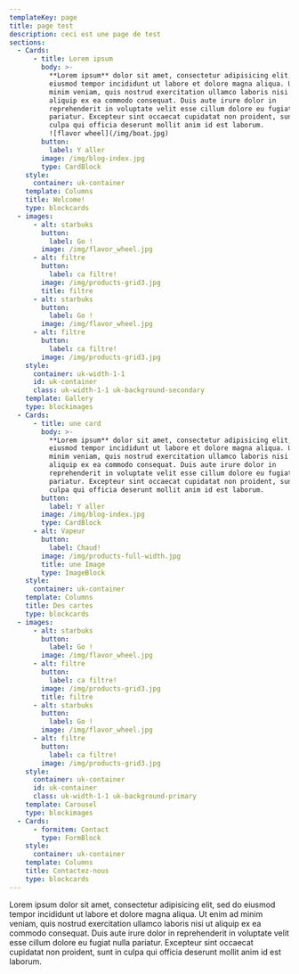 ```yaml
---
templateKey: page
title: page test
description: ceci est une page de test
sections:
  - Cards:
      - title: Lorem ipsum
        body: >-
          **Lorem ipsum** dolor sit amet, consectetur adipisicing elit, sed do
          eiusmod tempor incididunt ut labore et dolore magna aliqua. Ut enim ad
          minim veniam, quis nostrud exercitation ullamco laboris nisi ut
          aliquip ex ea commodo consequat. Duis aute irure dolor in
          reprehenderit in voluptate velit esse cillum dolore eu fugiat nulla
          pariatur. Excepteur sint occaecat cupidatat non proident, sunt in
          culpa qui officia deserunt mollit anim id est laborum.
          ![flavor wheel](/img/boat.jpg)
        button:
          label: Y aller
        image: /img/blog-index.jpg
        type: CardBlock
    style:
      container: uk-container
    template: Columns
    title: Welcome!
    type: blockcards
  - images:
      - alt: starbuks
        button:
          label: Go !
        image: /img/flavor_wheel.jpg
      - alt: filtre
        button:
          label: ca filtre!
        image: /img/products-grid3.jpg
        title: filtre
      - alt: starbuks
        button:
          label: Go !
        image: /img/flavor_wheel.jpg
      - alt: filtre
        button:
          label: ca filtre!
        image: /img/products-grid3.jpg
    style:
      container: uk-width-1-1
      id: uk-container
      class: uk-width-1-1 uk-background-secondary
    template: Gallery
    type: blockimages
  - Cards:
      - title: une card
        body: >-
          **Lorem ipsum** dolor sit amet, consectetur adipisicing elit, sed do
          eiusmod tempor incididunt ut labore et dolore magna aliqua. Ut enim ad
          minim veniam, quis nostrud exercitation ullamco laboris nisi ut
          aliquip ex ea commodo consequat. Duis aute irure dolor in
          reprehenderit in voluptate velit esse cillum dolore eu fugiat nulla
          pariatur. Excepteur sint occaecat cupidatat non proident, sunt in
          culpa qui officia deserunt mollit anim id est laborum.
        button:
          label: Y aller
        image: /img/blog-index.jpg
        type: CardBlock
      - alt: Vapeur
        button:
          label: Chaud!
        image: /img/products-full-width.jpg
        title: une Image
        type: ImageBlock
    style:
      container: uk-container
    template: Columns
    title: Des cartes
    type: blockcards
  - images:
      - alt: starbuks
        button:
          label: Go !
        image: /img/flavor_wheel.jpg
      - alt: filtre
        button:
          label: ca filtre!
        image: /img/products-grid3.jpg
        title: filtre
      - alt: starbuks
        button:
          label: Go !
        image: /img/flavor_wheel.jpg
      - alt: filtre
        button:
          label: ca filtre!
        image: /img/products-grid3.jpg
    style:
      container: uk-container
      id: uk-container
      class: uk-width-1-1 uk-background-primary
    template: Carousel
    type: blockimages
  - Cards:
      - formitem: Contact
        type: FormBlock
    style:
      container: uk-container
    template: Columns
    title: Contactez-nous
    type: blockcards
---
```

Lorem ipsum dolor sit amet, consectetur adipisicing elit, sed do eiusmod tempor incididunt ut labore et dolore magna aliqua. Ut enim ad minim veniam, quis nostrud exercitation ullamco laboris nisi ut aliquip ex ea commodo consequat. Duis aute irure dolor in reprehenderit in voluptate velit esse cillum dolore eu fugiat nulla pariatur. Excepteur sint occaecat cupidatat non proident, sunt in culpa qui officia deserunt mollit anim id est laborum.

